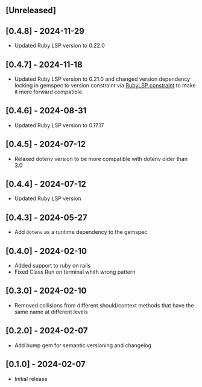 ## [Unreleased]
## [0.4.8] - 2024-11-29
- Updated Ruby LSP version to 0.22.0
## [0.4.7] - 2024-11-18
- Updated Ruby LSP version to 0.21.0 and changed version dependency locking in gemspec to version constraint vía [RubyLSP constraint](https://github.com/Shopify/ruby-lsp/pull/2638) to make it more forward compatible.
## [0.4.6] - 2024-08-31
- Updated Ruby LSP version to 0.17.17
## [0.4.5] - 2024-07-12
- Relaxed dotenv version to be more compatible with dotenv older than 3.0
## [0.4.4] - 2024-07-12
- Updated Ruby LSP version
## [0.4.3] - 2024-05-27
- Add `dotenv` as a runtime dependency to the gemspec
## [0.4.0] - 2024-02-10
- Added support to ruby on rails
- Fixed Class Run on terminal whith wrong pattern

## [0.3.0] - 2024-02-10
- Removed collisions from different should/context methods that have the same name at different levels
## [0.2.0] - 2024-02-07

- Add bump gem for semantic versioning and changelog

## [0.1.0] - 2024-02-07

- Initial release
